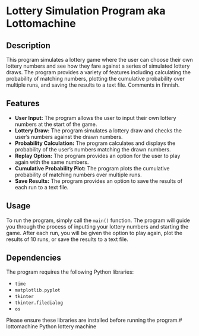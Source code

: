 # Lottery Simulation Program aka Lottomachine

## Description
This program simulates a lottery game where the user can choose their own lottery numbers and see how they fare against a series of simulated lottery draws. The program provides a variety of features including calculating the probability of matching numbers, plotting the cumulative probability over multiple runs, and saving the results to a text file. Comments in finnish. 

## Features
- **User Input:** The program allows the user to input their own lottery numbers at the start of the game.
- **Lottery Draw:** The program simulates a lottery draw and checks the user’s numbers against the drawn numbers.
- **Probability Calculation:** The program calculates and displays the probability of the user’s numbers matching the drawn numbers.
- **Replay Option:** The program provides an option for the user to play again with the same numbers.
- **Cumulative Probability Plot:** The program plots the cumulative probability of matching numbers over multiple runs.
- **Save Results:** The program provides an option to save the results of each run to a text file.

## Usage
To run the program, simply call the `main()` function. The program will guide you through the process of inputting your lottery numbers and starting the game. After each run, you will be given the option to play again, plot the results of 10 runs, or save the results to a text file.

## Dependencies
The program requires the following Python libraries:
- `time`
- `matplotlib.pyplot`
- `tkinter`
- `tkinter.filedialog`
- `os`

Please ensure these libraries are installed before running the program.# lottomachine
Python lottery machine
